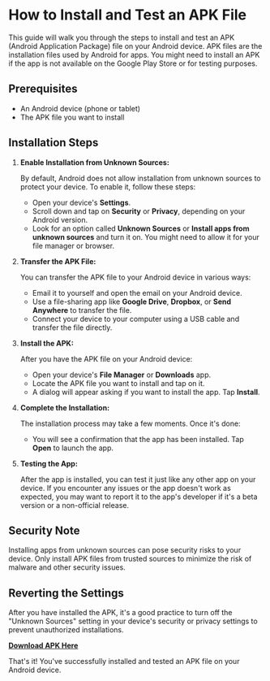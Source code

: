 
# How to Install and Test an APK File

This guide will walk you through the steps to install and test an APK (Android Application Package) file on your Android device. APK files are the installation files used by Android for apps. You might need to install an APK if the app is not available on the Google Play Store or for testing purposes.

## Prerequisites

- An Android device (phone or tablet)
- The APK file you want to install

## Installation Steps

1. **Enable Installation from Unknown Sources:**

   By default, Android does not allow installation from unknown sources to protect your device. To enable it, follow these steps:

   - Open your device's **Settings**.
   - Scroll down and tap on **Security** or **Privacy**, depending on your Android version.
   - Look for an option called **Unknown Sources** or **Install apps from unknown sources** and turn it on. You might need to allow it for your file manager or browser.

2. **Transfer the APK File:**

   You can transfer the APK file to your Android device in various ways:

   - Email it to yourself and open the email on your Android device.
   - Use a file-sharing app like **Google Drive**, **Dropbox**, or **Send Anywhere** to transfer the file.
   - Connect your device to your computer using a USB cable and transfer the file directly.

3. **Install the APK:**

   After you have the APK file on your Android device:

   - Open your device's **File Manager** or **Downloads** app.
   - Locate the APK file you want to install and tap on it.
   - A dialog will appear asking if you want to install the app. Tap **Install**.

4. **Complete the Installation:**

   The installation process may take a few moments. Once it's done:

   - You will see a confirmation that the app has been installed. Tap **Open** to launch the app.

5. **Testing the App:**

   After the app is installed, you can test it just like any other app on your device. If you encounter any issues or the app doesn't work as expected, you may want to report it to the app's developer if it's a beta version or a non-official release.

## Security Note

Installing apps from unknown sources can pose security risks to your device. Only install APK files from trusted sources to minimize the risk of malware and other security issues.

## Reverting the Settings

After you have installed the APK, it's a good practice to turn off the "Unknown Sources" setting in your device's security or privacy settings to prevent unauthorized installations.

**[Download APK Here](https://drive.google.com/drive/u/0/folders/1ke1k9GKjo4uTn43wfsGWZqWsw0hMesE3)**

That's it! You've successfully installed and tested an APK file on your Android device.

